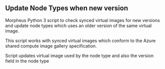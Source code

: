 ## Update Node Types when new version

Morpheus Python 3 script to check synced virtual images for new versions and update node types 
which uses an older version of the same virtual image.

This script works with synced virtual images which conform to the Azure shared compute 
image gallery specification.

Script updates virtual image used by the node type and also the version field in the node type